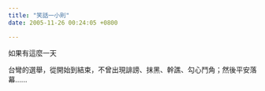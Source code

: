 ```yaml
---
title: "笑話一小則"
date: 2005-11-26 00:24:05 +0800

---
```


<p>如果有這麼一天</p><p>台彎的選舉，從開始到結束，不曾出現誹謗、抹黑、幹譙、勾心鬥角；然後平安落幕......</p><p /><p />

